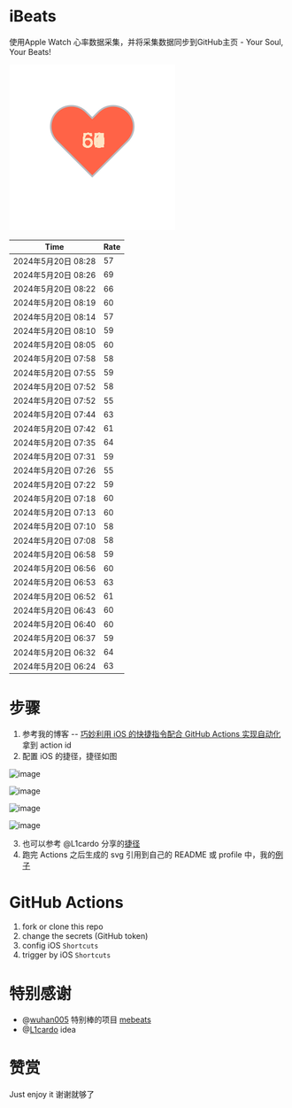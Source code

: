 # iBeats
使用Apple Watch 心率数据采集，并将采集数据同步到GitHub主页 - Your Soul, Your Beats!

![](./files/heart.svg)

<!--START_SECTION:my_heart_rate-->
| Time | Rate | 
 | ---- | ---- | 
| 2024年5月20日 08:28 | 57 |
| 2024年5月20日 08:26 | 69 |
| 2024年5月20日 08:22 | 66 |
| 2024年5月20日 08:19 | 60 |
| 2024年5月20日 08:14 | 57 |
| 2024年5月20日 08:10 | 59 |
| 2024年5月20日 08:05 | 60 |
| 2024年5月20日 07:58 | 58 |
| 2024年5月20日 07:55 | 59 |
| 2024年5月20日 07:52 | 58 |
| 2024年5月20日 07:52 | 55 |
| 2024年5月20日 07:44 | 63 |
| 2024年5月20日 07:42 | 61 |
| 2024年5月20日 07:35 | 64 |
| 2024年5月20日 07:31 | 59 |
| 2024年5月20日 07:26 | 55 |
| 2024年5月20日 07:22 | 59 |
| 2024年5月20日 07:18 | 60 |
| 2024年5月20日 07:13 | 60 |
| 2024年5月20日 07:10 | 58 |
| 2024年5月20日 07:08 | 58 |
| 2024年5月20日 06:58 | 59 |
| 2024年5月20日 06:56 | 60 |
| 2024年5月20日 06:53 | 63 |
| 2024年5月20日 06:52 | 61 |
| 2024年5月20日 06:43 | 60 |
| 2024年5月20日 06:40 | 60 |
| 2024年5月20日 06:37 | 59 |
| 2024年5月20日 06:32 | 64 |
| 2024年5月20日 06:24 | 63 |

<!--END_SECTION:my_heart_rate-->

# 步骤
1. 参考我的博客 -- [巧妙利用 iOS 的快捷指令配合 GitHub Actions 实现自动化](https://github.com/yihong0618/gitblog/issues/198) 拿到 action id
2. 配置 iOS 的捷径，捷径如图

![image](https://user-images.githubusercontent.com/15976103/122154218-0db0b480-ce97-11eb-93bb-5aec07c558dc.png)

![image](https://user-images.githubusercontent.com/15976103/122154236-186b4980-ce97-11eb-8e4b-70551a0391ae.png)

![image](https://user-images.githubusercontent.com/15976103/122154268-2d47dd00-ce97-11eb-902e-3acf292265a9.png)

![image](https://user-images.githubusercontent.com/15976103/122174055-fa144680-ceb4-11eb-9be2-3eb83cd516f7.png)

3. 也可以参考 @L1cardo 分享的[捷径](https://www.icloud.com/shortcuts/6ab6047b459c41ad822ad6b94b1c03d4)
4. 跑完 Actions 之后生成的 svg 引用到自己的 README 或 profile 中，我的[例子](https://github.com/yihong0618) 

# GitHub Actions

1. fork or clone this repo
2. change the secrets (GitHub token)
3. config iOS `Shortcuts` 
4. trigger by iOS `Shortcuts`

# 特别感谢
- @[wuhan005](https://github.com/wuhan005) 特别棒的项目 [mebeats](https://github.com/wuhan005/mebeats)
- @[L1cardo](https://github.com/L1cardo) idea

# 赞赏
Just enjoy it
谢谢就够了
